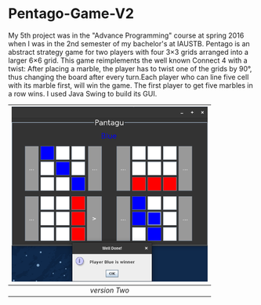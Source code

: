 # Pentago-Game-V2

My 5th project was in the "Advance Programming" course at spring 2016 when I was in the 2nd semester of my bachelor's at IAUSTB. Pentago is an abstract strategy game for two players with four 3×3 grids arranged into a larger 6×6 grid. This game reimplements the well known Connect 4 with a twist: After placing a marble, the player has to twist one of the grids by 90°, thus changing the board after every turn.Each player who can line five cell with its marble first, will win the game. The first player to get five marbles in a row wins. I used Java Swing to build its GUI.


| <img src="out.png" alt="Pair Game" width="400"/> | 
|:--:| 
| *version Two* |

